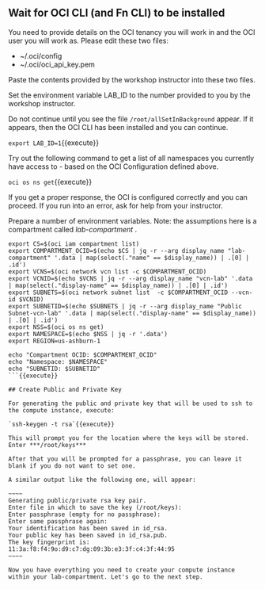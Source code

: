 ## Wait for OCI CLI (and Fn CLI) to be installed

You need to provide details on the OCI tenancy you will work in and the OCI user you will work as. Please edit these two files:

* ~/.oci/config
* ~/.oci/oci_api_key.pem

Paste the contents provided by the workshop instructor into these two files.

Set the environment variable LAB_ID to the number provided to you by the workshop instructor.

Do not continue until you see the file `/root/allSetInBackground` appear. If it appears, then the OCI CLI has been installed and you can continue.

`export LAB_ID=1`{{execute}}

Try out the following command to get a list of all namespaces you currently have access to - based on the OCI Configuration defined above.

`oci os ns get`{{execute}} 

If you get a proper response, the OCI is configured correctly and you can proceed. If you run into an error, ask for help from your instructor.

Prepare a number of environment variables. Note: the assumptions here is a compartment called *lab-compartment* .

```
export CS=$(oci iam compartment list)
export COMPARTMENT_OCID=$(echo $CS | jq -r --arg display_name "lab-compartment" '.data | map(select(."name" == $display_name)) | .[0] | .id')
export VCNS=$(oci network vcn list -c $COMPARTMENT_OCID)
export VCNID=$(echo $VCNS | jq -r --arg display_name "vcn-lab" '.data | map(select(."display-name" == $display_name)) | .[0] | .id')
export SUBNETS=$(oci network subnet list  -c $COMPARTMENT_OCID --vcn-id $VCNID)
export SUBNETID=$(echo $SUBNETS | jq -r --arg display_name "Public Subnet-vcn-lab" '.data | map(select(."display-name" == $display_name)) | .[0] | .id')
export NSS=$(oci os ns get)
export NAMESPACE=$(echo $NSS | jq -r '.data')
export REGION=us-ashburn-1

echo "Compartment OCID: $COMPARTMENT_OCID"
echo "Namespace: $NAMESPACE"
echo "SUBNETID: $SUBNETID"
```{{execute}}

## Create Public and Private Key

For generating the public and private key that will be used to ssh to the compute instance, execute:

`ssh-keygen -t rsa`{{execute}}

This will prompt you for the location where the keys will be stored. Enter ***/root/keys***

After that you will be prompted for a passphrase, you can leave it blank if you do not want to set one.

A similar output like the following one, will appear:

~~~~
Generating public/private rsa key pair.
Enter file in which to save the key (/root/keys):
Enter passphrase (empty for no passphrase):
Enter same passphrase again:
Your identification has been saved in id_rsa.
Your public key has been saved in id_rsa.pub.
The key fingerprint is:
11:3a:f8:f4:9o:d9:c7:dg:09:3b:e3:3f:c4:3f:44:95
~~~~

Now you have everything you need to create your compute instance within your lab-compartment. Let's go to the next step.